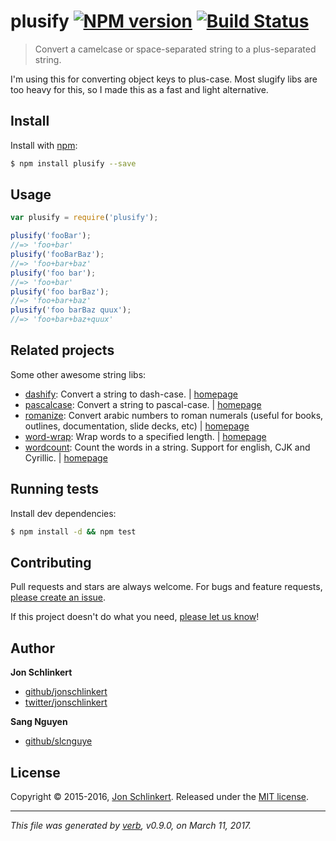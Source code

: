 # plusify [![NPM version](https://img.shields.io/npm/v/plusify.svg?style=flat)](https://www.npmjs.com/package/plusify) [![Build Status](https://img.shields.io/travis/slcnguye/plusify.svg?style=flat)](https://travis-ci.org/slcnguye/plusify)

> Convert a camelcase or space-separated string to a plus-separated string.

I'm using this for converting object keys to plus-case. Most slugify libs are too heavy for this, so I made this as a fast and light alternative.

## Install

Install with [npm](https://www.npmjs.com/):

```sh
$ npm install plusify --save
```

## Usage

```js
var plusify = require('plusify');

plusify('fooBar');
//=> 'foo+bar'
plusify('fooBarBaz');
//=> 'foo+bar+baz'
plusify('foo bar');
//=> 'foo+bar'
plusify('foo barBaz');
//=> 'foo+bar+baz'
plusify('foo barBaz quux');
//=> 'foo+bar+baz+quux'
```

## Related projects

Some other awesome string libs:

* [dashify](https://www.npmjs.com/package/dashify): Convert a string to dash-case. | [homepage](https://github.com/jonschlinkert/dashify)
* [pascalcase](https://www.npmjs.com/package/pascalcase): Convert a string to pascal-case. | [homepage](https://github.com/jonschlinkert/pascalcase)
* [romanize](https://www.npmjs.com/package/romanize): Convert arabic numbers to roman numerals (useful for books, outlines, documentation, slide decks, etc) | [homepage](https://github.com/jonschlinkert/romanize)
* [word-wrap](https://www.npmjs.com/package/word-wrap): Wrap words to a specified length. | [homepage](https://github.com/jonschlinkert/word-wrap)
* [wordcount](https://www.npmjs.com/package/wordcount): Count the words in a string. Support for english, CJK and Cyrillic. | [homepage](https://github.com/jonschlinkert/wordcount)

## Running tests

Install dev dependencies:

```sh
$ npm install -d && npm test
```

## Contributing

Pull requests and stars are always welcome. For bugs and feature requests, [please create an issue](https://github.com/slcnguye/plusify/issues/new).

If this project doesn't do what you need, [please let us know](https://github.com/slcnguye/plusify/issues)!

## Author

**Jon Schlinkert**

* [github/jonschlinkert](https://github.com/jonschlinkert)
* [twitter/jonschlinkert](http://twitter.com/jonschlinkert)

**Sang Nguyen**

* [github/slcnguye](https://github.com/slcnguye)

## License

Copyright © 2015-2016, [Jon Schlinkert](https://github.com/jonschlinkert).
Released under the [MIT license](https://github.com/jonschlinkert/plusify/blob/master/LICENSE).

***

_This file was generated by [verb](https://github.com/verbose/verb), v0.9.0, on March 11, 2017._